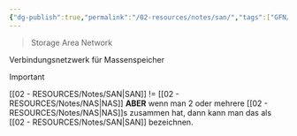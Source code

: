 ```yaml
---
{"dg-publish":true,"permalink":"/02-resources/notes/san/","tags":["GFN/prüfungsrelevant/AP1","netzwerk","speicher"]}
---
```


> Storage Area Network 

Verbindungsnetzwerk für Massenspeicher

>[!important] 
>[[02 - RESOURCES/Notes/SAN\|SAN]]  != [[02 - RESOURCES/Notes/NAS\|NAS]]
>**ABER** wenn man 2 oder mehrere [[02 - RESOURCES/Notes/NAS\|NAS]]s zusammen hat, dann kann man das als [[02 - RESOURCES/Notes/SAN\|SAN]] bezeichnen.
